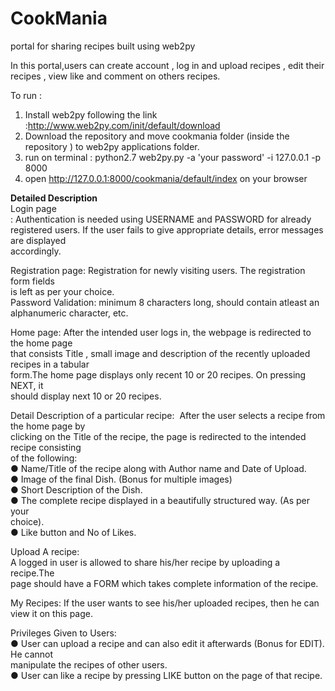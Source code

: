 # CookMania
portal for sharing recipes built using web2py

In this portal,users can create account , log in and upload recipes , edit their recipes , view like and comment on others recipes.

To run :<br>
1. Install web2py following the link :http://www.web2py.com/init/default/download <br>
2. Download the repository and move cookmania folder (inside the repository ) to web2py applications folder. <br>
3. run on terminal : python2.7 web2py.py -a 'your password' -i 127.0.0.1 -p 8000 <br>
4. open http://127.0.0.1:8000/cookmania/default/index on your browser <br>

<b> Detailed Description </b><br>
Login   page​<br>
:   Authentication   is   needed   using   USERNAME   and   PASSWORD   for   already  
registered   users.   If   the   user   fails   to   give   appropriate   details,   error   messages   are   displayed  
accordingly. <br>
 
Registration   page:   Registration    for   newly   visiting   users.   The   registration   form   fields  
is left as per your choice.<br>
Password   Validation:   minimum   8   characters   long,   should   contain   at­least   an  
alphanumeric character, etc.  <br>
 
Home   page:   After   the   intended   user   logs   in,   the   webpage   is   redirected   to   the   home   page  
that   consists   Title   ,   small   image   and   description   of   the   recently   uploaded   recipes   in   a   tabular  
form.The   home   page   displays   only   recent   10   or   20   recipes.   On   pressing   NEXT,   it  
should display next 10 or 20 recipes. <br> 
 
 
 
 
 Detail   Description   of   a   particular   recipe:   ​
After   the   user   selects   a   recipe   from   the   home   page   by  
clicking   on   the   Title   of   the   recipe,   the   page   is   redirected   to   the   intended   recipe   consisting  
of the following: <br>
● Name/Title of the recipe along with Author name and Date of Upload. <br>
● Image of the final Dish. (Bonus for multiple images) <br>
● Short Description of the Dish. <br>
● The   complete   recipe   displayed   in   a   beautifully   structured   way.   (As   per   your  
choice). <br>
● Like button and No of Likes. <br>
 
Upload   A   recipe:   ​<br>
A   logged   in   user   is   allowed   to   share   his/her   recipe   by   uploading   a   recipe.The  
page should have a FORM which takes complete information of the recipe.  <br>
 
My   Recipes:    If   the   user   wants   to   see   his/her   uploaded   recipes,   then   he   can   view   it   on   this   page.  <br>
 
Privileges Given to Users:  <br>
● User   can   upload   a   recipe   and   can   also   edit   it   afterwards   (Bonus   for   EDIT).   He   cannot  
manipulate the recipes of other users. <br>
● User can like a recipe by pressing LIKE button on the page of that recipe. <br>


